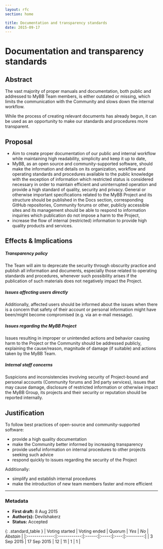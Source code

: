 ```yaml
---
layout: rfc
section: home

title: Documentation and transparency standards
date: 2015-09-17
---
```


# Documentation and transparency standards

## Abstract
The vast majority of proper manuals and documentation, both public and addressed to MyBB Team members, is either outdated or missing, which limits the communication with the Community and slows down the internal workflow.

While the process of creating relevant documents has already begun, it can be used as an opportunity to make our standards and procedures more transparent.

## Proposal
- Aim to create proper documentation of our public and internal workflow while maintaining high readability, simplicity and keep it up to date,
- MyBB, as an open source and community-supported software, should make the information and details on its organization, workflow and operating standards and procedures available to the public knowledge with the exception of information which restricted status is considered necessary in order to maintain efficient and uninterrupted operation and provide a high standard of quality, security and privacy. General or otherwise important specifications related to the MyBB Project and its structure should be published in the Docs section, corresponding GitHub repositories, Community forums or other, publicly accessible sites and its management should be able to respond to information inquiries which publication do not impose a harm to the Project,
- increase the flow of internal (restricted) information to provide high quality products and services.

## Effects & Implications

##### Transparency policy
The Team will aim to deprecate the security through obscurity practice and publish all information and documents, especially those related to operating standards and procedures, whenever such possibility arises if the publication of such materials does not negatively impact the Project.

##### Issues affecting users directly
Additionally, affected users should be informed about the issues when there is a concern that safety of their account or personal information might have been/might become compromised (e.g. via an e-mail message).

##### Issues regarding the MyBB Project
Issues resulting in improper or unintended actions and behavior causing harm to the Project or the Community should be addressed publicly, explaining the cause/reason, magnitude of damage (if suitable) and actions taken by the MyBB Team.

##### Internal staff concerns
Suspicions and inconsistencies involving security of Project-bound and personal accounts (Community forums and 3rd party services), issues that may cause damage, disclosure of restricted information or otherwise impact the MyBB Group, its projects and their security or reputation should be reported internally.

## Justification
To follow best practices of open-source and community-supported software:
- provide a high quality documentation
- make the Community better informed by increasing transparency
- provide useful information on internal procedures to other projects seeking such advice
- respond quickly to issues regarding the security of the Project

Additionally:
- simplify and establish internal procedures
- make the introduction of new team members faster and more efficient

---

### Metadata
- **First draft:** 8 Aug 2015
- **Author(s):** Devilshakerz
- **Status:** Accepted

{: .standard_table }
| Voting started | Voting ended | Quorum | _Yes_ | _No_ | _Abstain_ |
|:--------------:|:------------:|:------:|:-----:|:----:|:---------:|
| 3 Sep 2015     | 17 Sep 2015  | 12     | 11    | 1    | 1         |
